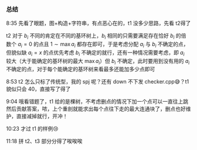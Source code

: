 ### 总结

8:35 先看了眼题，图+构造+字符串，有点恶心在的，t1 没多少思路，先看 t2得了

t2 对于 $b_i$ 不同的肯定在不同的基环树上，$b_i$ 相同的只需要满足存在恰好 $b_i$ 的倍数个 $a_i=0$ 的点且 $1\sim \max a_i$ 都存在即可，于是考虑分配 $a_i$ 与 $b_i$ 不确定的点，但貌似缺 $a_i = x$ 的点优先考虑 $b_i$ 不确定的就行，还有一种情况需要考虑，即 $a_i$ 较大（大于能确定的基环树的最大 $\max a_i$）但 $b_i$ 不确定，此时要用到没有用的 $a_i$ 不确定的点，对于每个能确定的基环树来看最多还能加多少点即可

8:53 t2 怎么只标了传统型，我的 spj 呢？还有 down 不下发 checker.cpp😅？t1 貌似只会 40，直接写了得了

9:04 哦看错题了，t1 给的是棵树，不考虑删点的情况下加一个点可以一直往上跳然后贡献答案，哝，上个重剖就能求出每个点往下走的最大连通块了，删点也好维护，直接减掉就行，开冲！

10:23 才过 t1 的样例😢

11:18 拼 t2、t3 部分分得了唉唉唉